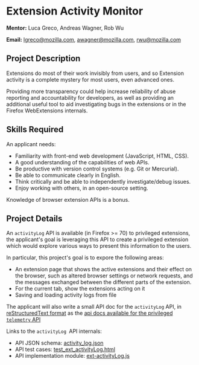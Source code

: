 # Extension Activity Monitor 

**Mentor:** Luca Greco, Andreas Wagner, Rob Wu

**Email:** lgreco@mozilla.com, awagner@mozilla.com, rwu@mozilla.com

## Project Description

Extensions do most of their work invisibly from users, and so  Extension activity is a complete mystery for most users, even advanced ones.

Providing more transparency could help increase reliability of abuse reporting and accountability for developers, as well as providing an
additional useful tool to aid investigating bugs in the extensions or in the Firefox WebExtensions internals.

## Skills Required

An applicant needs:

* Familiarity with front-end web development (JavaScript, HTML, CSS).
* A good understanding of the capabilities of web APIs.
* Be productive with version control systems (e.g. Git or Mercurial).
* Be able to communicate clearly in English.
* Think critically and be able to independently investigate/debug issues.
* Enjoy working with others, in an open-source setting.

Knowledge of browser extension APIs is a bonus.

## Project Details

An `activityLog` API is available (in Firefox >= 70) to privileged extensions, the applicant's goal is leveraging this API to
create a privileged extension which would explore various ways to present this information to the users.

In particular, this project's goal is to expore the following areas:

- An extension page that shows the active extensions and their effect on the browser, such as altered browser settings or network requests,
  and the messages exchanged between the different parts of the extension.
- For the current tab, show the extensions acting on it
- Saving and loading activity logs from file

The applicant will also write a small API doc for the `activityLog` API, in [reStructuredText format](https://en.wikipedia.org/wiki/ReStructuredText)
as the [api docs available for the privileged `telemetry` API](https://searchfox.org/mozilla-central/rev/c52d5f8025b5c9b2b4487159419ac9012762c40c/toolkit/components/telemetry/docs/collection/webextension-api.rst)

Links to the `activityLog `API internals:
- API JSON schema: [activity_log.json](https://searchfox.org/mozilla-central/rev/c52d5f8025b5c9b2b4487159419ac9012762c40c/toolkit/components/extensions/schemas/activity_log.json)
- API test cases: [test_ext_activityLog.html](https://searchfox.org/mozilla-central/source/toolkit/components/extensions/test/mochitest/test_ext_activityLog.html)
- API implementation module: [ext-activityLog.js](https://searchfox.org/mozilla-central/rev/c52d5f8025b5c9b2b4487159419ac9012762c40c/toolkit/components/extensions/parent/ext-activityLog.js#17)
